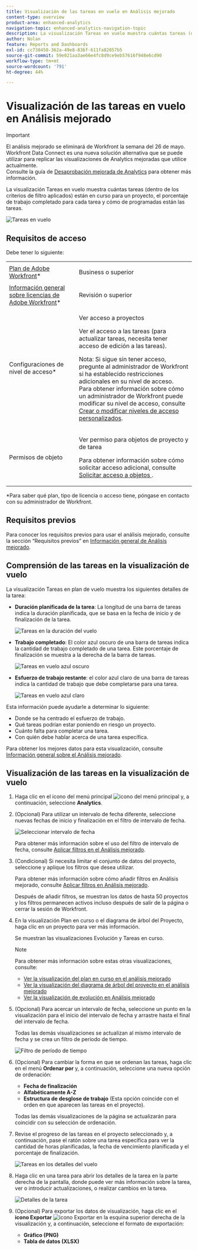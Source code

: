 ```yaml
---
title: Visualización de las tareas en vuelo en Análisis mejorado
content-type: overview
product-area: enhanced-analytics
navigation-topic: enhanced-analytics-navigation-topic
description: La visualización Tareas en vuelo muestra cuántas tareas (dentro de los criterios de filtro aplicados) están en curso para un proyecto, el porcentaje de trabajo completado para cada tarea y cómo de programadas están las tareas.
author: Nolan
feature: Reports and Dashboards
exl-id: cc738450-362a-49e8-836f-611fa82057b5
source-git-commit: 59e021aa3ae66e4fc8d9ce9eb57616f948e6cd90
workflow-type: tm+mt
source-wordcount: '791'
ht-degree: 44%

---
```


# Visualización de las tareas en vuelo en Análisis mejorado

>[!IMPORTANT]
>
>El análisis mejorado se eliminará de Workfront la semana del 26 de mayo. Workfront Data Connect es una nueva solución alternativa que se puede utilizar para replicar las visualizaciones de Analytics mejoradas que utilice actualmente. <br>Consulte la guía de [Desaprobación mejorada de Analytics](/help/quicksilver/product-announcements/announcements/enhanced-analytics-deprecation.md) para obtener más información.


La visualización Tareas en vuelo muestra cuántas tareas (dentro de los criterios de filtro aplicados) están en curso para un proyecto, el porcentaje de trabajo completado para cada tarea y cómo de programadas están las tareas.

![Tareas en vuelo](assets/tasks-in-flight-possible-replacement-350x104.png)

## Requisitos de acceso

Debe tener lo siguiente:

<table style="table-layout:auto"> 
 <col> 
 <col> 
 <tbody> 
  <tr> 
   <td role="rowheader"><a href="https://www.workfront.com/plans" target="_blank">Plan de Adobe Workfront</a>*</td> 
   <td> <p>Business o superior</p> </td> 
  </tr> 
  <tr> 
   <td role="rowheader"><a href="../administration-and-setup/add-users/access-levels-and-object-permissions/wf-licenses.md" class="MCXref xref">Información general sobre licencias de Adobe Workfront</a>*</td> 
   <td> <p>Revisión o superior</p> </td> 
  </tr> 
  <tr> 
   <td role="rowheader">Configuraciones de nivel de acceso*</td> 
   <td> <p>Ver acceso a proyectos</p> <p>Ver el acceso a las tareas (para actualizar tareas, necesita tener acceso de edición a las tareas).</p> <p>Nota: Si sigue sin tener acceso, pregunte al administrador de Workfront si ha establecido restricciones adicionales en su nivel de acceso.<br>Para obtener información sobre cómo un administrador de Workfront puede modificar su nivel de acceso, consulte <a href="../administration-and-setup/add-users/configure-and-grant-access/create-modify-access-levels.md" class="MCXref xref">Crear o modificar niveles de acceso personalizados</a>.</p> </td> 
  </tr> 
  <tr> 
   <td role="rowheader">Permisos de objeto</td> 
   <td> <p>Ver permiso para objetos de proyecto y de tarea</p> <p>Para obtener información sobre cómo solicitar acceso adicional, consulte <a href="../workfront-basics/grant-and-request-access-to-objects/request-access.md" class="MCXref xref">Solicitar acceso a objetos </a>.</p> </td> 
  </tr> 
 </tbody> 
</table>

&#42;Para saber qué plan, tipo de licencia o acceso tiene, póngase en contacto con su administrador de Workfront.

## Requisitos previos

Para conocer los requisitos previos para usar el análisis mejorado, consulte la sección “Requisitos previos” en [Información general de Análisis mejorado](../enhanced-analytics/enhanced-analytics-overview.md).

## Comprensión de las tareas en la visualización de vuelo

La visualización Tareas en plan de vuelo muestra los siguientes detalles de la tarea:

* **Duración planificada de la tarea**: La longitud de una barra de tareas indica la duración planificada, que se basa en la fecha de inicio y de finalización de la tarea.

  ![Tareas en la duración del vuelo](assets/tasks-in-flight-duration-350x80.png)

* **Trabajo completado**: El color azul oscuro de una barra de tareas indica la cantidad de trabajo completado de una tarea. Este porcentaje de finalización se muestra a la derecha de la barra de tareas.

  ![Tareas en vuelo azul oscuro](assets/tasks-in-flight-dark-blue-350x35.png)

* **Esfuerzo de trabajo restante**: el color azul claro de una barra de tareas indica la cantidad de trabajo que debe completarse para una tarea.

  ![Tareas en vuelo azul claro](assets/tasks-in-flight-light-blue-350x35.png)

Esta información puede ayudarle a determinar lo siguiente:

* Donde se ha centrado el esfuerzo de trabajo.
* Qué tareas podrían estar poniendo en riesgo un proyecto.
* Cuánto falta para completar una tarea.
* Con quién debe hablar acerca de una tarea específica.

Para obtener los mejores datos para esta visualización, consulte [Información general sobre el Análisis mejorado](../enhanced-analytics/enhanced-analytics-overview.md).

## Visualización de las tareas en la visualización de vuelo

1. Haga clic en el icono del menú principal ![icono del menú principal](assets/main-menu-icon-16x12.png) y, a continuación, seleccione **Analytics**.
1. (Opcional) Para utilizar un intervalo de fecha diferente, seleccione nuevas fechas de inicio y finalización en el filtro de intervalo de fecha.

   ![Seleccionar intervalo de fecha](assets/filters-select-date-range-350x344.png)

   Para obtener más información sobre el uso del filtro de intervalo de fecha, consulte [Aplicar filtros en el Análisis mejorado](../enhanced-analytics/use-enhanced-analytics-filters.md).

1. (Condicional) Si necesita limitar el conjunto de datos del proyecto, seleccione y aplique los filtros que desea utilizar.

   Para obtener más información sobre cómo añadir filtros en Análisis mejorado, consulte [Aplicar filtros en Análisis mejorado](../enhanced-analytics/use-enhanced-analytics-filters.md).

   Después de añadir filtros, se muestran los datos de hasta 50 proyectos y los filtros permanecen activos incluso después de salir de la página o cerrar la sesión de Workfront.

1. En la visualización Plan en curso o el diagrama de árbol del Proyecto, haga clic en un proyecto para ver más información.

   Se muestran las visualizaciones Evolución y Tareas en curso.

   >[!NOTE]
   >
   >Para obtener más información sobre estas otras visualizaciones, consulte:
   >
   >   
   >   
   >   * [Ver la visualización del plan en curso en el análisis mejorado](../enhanced-analytics/flight-plan-overview.md)
   >   * [Ver la visualización del diagrama de árbol del proyecto en el análisis mejorado](../enhanced-analytics/project-treemap-overview.md)
   >   * [Ver la visualización de evolución en Análisis mejorado](../enhanced-analytics/burndown-overview.md)
   >   
   >

1. (Opcional) Para acercar un intervalo de fecha, seleccione un punto en la visualización para el inicio del intervalo de fecha y arrastre hasta el final del intervalo de fecha.

   Todas las demás visualizaciones se actualizan al mismo intervalo de fecha y se crea un filtro de periodo de tiempo.

   ![Filtro de período de tiempo](assets/timeframe-filter-350x220.png)

1. (Opcional) Para cambiar la forma en que se ordenan las tareas, haga clic en el menú **Ordenar por** y, a continuación, seleccione una nueva opción de ordenación:

   * **Fecha de finalización**
   * **Alfabéticamente A-Z**
   * **Estructura de desglose de trabajo** (Esta opción coincide con el orden en que aparecen las tareas en el proyecto).

   Todas las demás visualizaciones de la página se actualizarán para coincidir con su selección de ordenación.

1. Revise el progreso de las tareas en el proyecto seleccionado y, a continuación, pase el ratón sobre una tarea específica para ver la cantidad de horas planificadas, la fecha de vencimiento planificada y el porcentaje de finalización.

   ![Tareas en los detalles del vuelo](assets/tasks-in-flight-task-details-350x242.png)

1. Haga clic en una tarea para abrir los detalles de la tarea en la parte derecha de la pantalla, donde puede ver más información sobre la tarea, ver o introducir actualizaciones, o realizar cambios en la tarea.

   ![Detalles de la tarea](assets/task-details-qs-350x675.png)

1. (Opcional) Para exportar los datos de visualización, haga clic en el **icono Exportar** ![icono Exportar](assets/export.png) en la esquina superior derecha de la visualización y, a continuación, seleccione el formato de exportación:

   * **Gráfico (PNG)**
   * **Tabla de datos (XLSX)**

